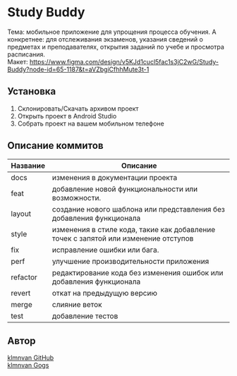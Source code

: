# Study Buddy
Тема: мобильное приложение для упрощения процесса обучения. А конкретнее: для отслеживания экзаменов, указания сведений о предметах и преподавателях, открытия заданий по учебе и просмотра расписания.  
Макет: https://www.figma.com/design/v5KJd1cucl5fac1s3jC2wG/Study-Buddy?node-id=65-1187&t=aVZbgiCfhhMute3t-1  

## Установка
1. Склонировать/Скачать архивом проект
2. Открыть проект в Android Studio
3. Собрать проект на вашем мобильном телефоне

## Описание коммитов
| Название | Описание                                                                            |
| -------- |-------------------------------------------------------------------------------------|
| docs     | изменения в документации проекта                                                    |
| feat     | добавление новой функциональности или возможности.                                  |
| layout   | создание нового шаблона или представления без добавления функционала                |
| style    | изменения в стиле кода, такие как добавление точек с запятой или изменение отступов |
| fix      | исправление ошибки или бага.                                                        |
| perf     | улучшение производительности приложения                                             |
| refactor | редактирование кода без изменения ошибок или добавления функционала                 |
| revert   | откат на предыдущую версию                                                          |
| merge    | слияние веток                                                                       |
| test     | добавление тестов                                                                   |

## Автор
[klmnvan GitHub](https://github.com/klmnvan)  
[klmnvan Gogs](http://gogs.ngknn.ru:3000/klmnvan)
